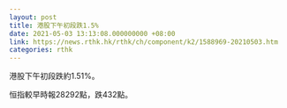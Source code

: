 ```yaml
---
layout: post
title: 港股下午初段跌1.5%
date: 2021-05-03 13:13:08.000000000 +08:00
link: https://news.rthk.hk/rthk/ch/component/k2/1588969-20210503.htm
categories: rthk
---
```


港股下午初段跌約1.51%。

恒指較早時報28292點，跌432點。
